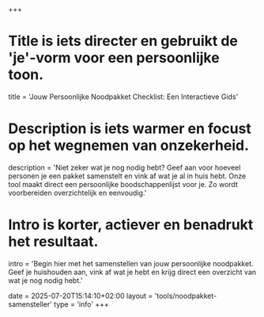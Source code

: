 +++
# Title is iets directer en gebruikt de 'je'-vorm voor een persoonlijke toon.
title = 'Jouw Persoonlijke Noodpakket Checklist: Een Interactieve Gids'

# Description is iets warmer en focust op het wegnemen van onzekerheid.
description = 'Niet zeker wat je nog nodig hebt? Geef aan voor hoeveel personen je een pakket samenstelt en vink af wat je al in huis hebt. Onze tool maakt direct een persoonlijke boodschappenlijst voor je. Zo wordt voorbereiden overzichtelijk en eenvoudig.'

# Intro is korter, actiever en benadrukt het resultaat.
intro = 'Begin hier met het samenstellen van jouw persoonlijke noodpakket. Geef je huishouden aan, vink af wat je hebt en krijg direct een overzicht van wat je nog nodig hebt.'

date = 2025-07-20T15:14:10+02:00
layout = 'tools/noodpakket-samensteller'
type = 'info'
+++